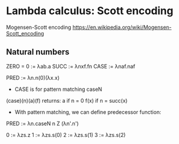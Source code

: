 # Lambda calculus: Scott encoding

Mogensen-Scott encoding
https://en.wikipedia.org/wiki/Mogensen-Scott_encoding

## Natural numbers

ZERO = 0 := λab.a
SUCC := λnxf.fn
CASE := λnaf.naf

PRED := λn.n(0)(λx.x)


* CASE is for pattern matching caseN

(case)(n)(a)(f) returns:
    a      if n = 0
    f(x)   if n = succ(x)

* With pattern matching, we can define predecessor function:

PRED := λn.caseN n Z (λn'.n')


0 := λzs.z
1 := λzs.s(0)
2 := λzs.s(1)
3 := λzs.s(2)
